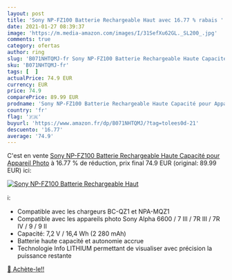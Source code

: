 ```yaml
---
layout: post
title: 'Sony NP-FZ100 Batterie Rechargeable Haut avec 16.77 % rabais '
date: 2021-01-27 08:39:37
image: 'https://m.media-amazon.com/images/I/31SefXu62GL._SL200_.jpg'
comments: true
category: ofertas
author: ring
slug: 'B071NHTQMJ-fr Sony NP-FZ100 Batterie Rechargeable Haute Capacité pour...'
sku: 'B071NHTQMJ-fr'
tags: [  ]
actualPrice: 74.9 EUR
currency: EUR
price: 74.9
comparePrice: 89.99 EUR
prodname: 'Sony NP-FZ100 Batterie Rechargeable Haute Capacité pour Appareil Photo'
country: 'fr'
flag: '🇫🇷'
buyurl: 'https://www.amazon.fr/dp/B071NHTQMJ/?tag=tolees0d-21'
descuento: '16.77'
average: '74.9'
---
```


C'est en vente [Sony NP-FZ100 Batterie Rechargeable Haute Capacité pour Appareil Photo](https://www.amazon.fr/dp/B071NHTQMJ/?tag=tolees0d-21)  à  16.77 % de réduction, prix final  74.9 EUR (original: 89.99 EUR) ici:

[![Sony NP-FZ100 Batterie Rechargeable Haut](https://m.media-amazon.com/images/I/31SefXu62GL._SL200_.jpg)](https://www.amazon.fr/dp/B071NHTQMJ/?tag=tolees0d-21)

ℹ️:

- Compatible avec les chargeurs BC-QZ1 et NPA-MQZ1
- Compatible avec les appareils photo Sony Alpha 6600 / 7 III / 7R III / 7R IV / 9 / 9 II
- Capacité: 7,2 V / 16,4 Wh (2 280 mAh)
- Batterie haute capacité et autonomie accrue
- Technologie Info LITHIUM permettant de visualiser avec précision la puissance restante

[🛒 Achète-le!!](https://www.amazon.fr/dp/B071NHTQMJ/?tag=tolees0d-21)
